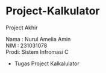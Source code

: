 # Project-Kalkulator
Project Akhir
<div> Nama : Nurul Amelia Amin</div>
<div> NIM :  231031078</div>
<div> Prodi: Sistem Infromasi C </div>

* Tugas Project Kalkalulator
